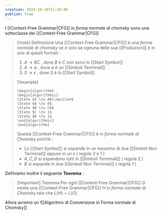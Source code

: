 ```yaml
---
creation: 2024-10-16T11:26:00
publish: true
---
```

I [[Context-Free Grammar|CFG]] in *forma normale di chomsky* sono una sottoclasse dei [[Context-Free Grammar|CFG]]

>[!note] Definizione
>Una [[Context-Free Grammar|CFG]] è una *forma normale di chomsky* se e solo se ognuna delle sue [[Produzioni]] è in uno di questi formati : 
>1. $A \to BC$ , dove $B$ e $C$ *non* sono lo [[Start Symbol]] 
>2. $A \to a$ , dove $a$ è un [[Simboli Terminali]]
>3. $S \to \epsilon$ , dove $S$ è lo [[Start Symbol]] 

>[!example] 
>```pseudo
>\begin{algorithm}
>\begin{algorithmic}
>\State $S \to AB|\epsilon$ 
>\State $A \to 0$
>\State $B \to CD$
>\State $C \to 1$
>\State $D \to 1$
>\end{algorithmic}
>\end{algorithm}
>```
>
>Questa [[Context-Free Grammar|CFG]] è in *forma normale di Chomsky* poichè :
>+ Lo [[Start Symbol]] si espande in un massimo di due [[Simboli Non Terminali]] oppure in un $\epsilon$ ( regole $3$ e $1$ )
>+ $A,C,D$ si espandono tutti in [[Simboli Terminali]] ( regola $2$ )
>+ $B$ si espande in due [[Simboli Non Terminali]] ( regola $1$ )

Definiamo inoltre il seguente **Teorema** : 
>[!important] Teorema
>Per ogni [[Context-Free Grammar|CFG]] $G$ esiste una [[Context-Free Grammar|CFG]] $H$ in *forma normale di Chomsky* tale che $L(H)=L(G)$ 

Allora avremo un ![[Algoritmo di Conversione in Forma normale di Chomsky]]